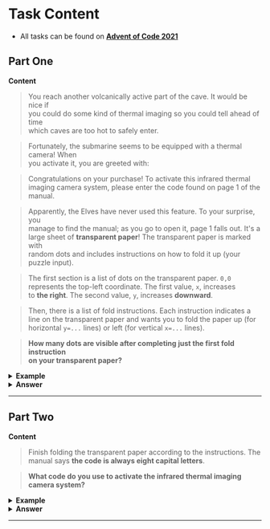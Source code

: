 # Task Content
 - All tasks can be found on **[Advent of Code 2021](https://adventofcode.com/2021)** 
 
## Part One

**Content**

> You reach another volcanically active part of the cave. It would be nice if  
> you could do some kind of thermal imaging so you could tell ahead of time  
> which caves are too hot to safely enter.

> Fortunately, the submarine seems to be equipped with a thermal camera! When  
> you activate it, you are greeted with:

> Congratulations on your purchase! To activate this infrared thermal imaging 
> camera system, please enter the code found on page 1 of the manual.

> Apparently, the Elves have never used this feature. To your surprise, you  
> manage to find the manual; as you go to open it, page 1 falls out. It's a  
> large sheet of **transparent paper**! The transparent paper is marked with  
> random dots and includes instructions on how to fold it up (your puzzle input).

> The first section is a list of dots on the transparent paper. `0,0`  
> represents the top-left coordinate. The first value, `x`, increases  
> to **the right**. The second value, `y`, increases **downward**.

> Then, there is a list of fold instructions. Each instruction indicates a  
> line on the transparent paper and wants you to fold the paper up (for  
> horizontal `y=...` lines) or left (for vertical `x=...` lines).

> **How many dots are visible after completing just the first fold instruction  
> on your transparent paper?**


<details>
  <summary><strong> Example </strong></summary>
  
<pre>
6,10
0,14
9,10
0,3
10,4
4,11
6,0
6,12
4,1
0,13
10,12
3,4
3,0
8,4
1,10
2,14
8,10
9,0

fold along y=7
fold along x=5
</pre>
<pre>
...#..#..#.
....#......
...........
#..........
...#....#.#
...........
...........
...........
...........
...........
.#....#.##.
....#......
......#...#
#..........
#.#........
</pre>

In this example, the first fold instruction is fold along `y=7`, which designates the  
line formed by all of the positions where `y` is `7` (marked here with -):
 
<pre> 
...#..#..#.
....#......
...........
#..........
...#....#.#
...........
...........
-----------
...........
...........
.#....#.##.
....#......
......#...#
#..........
#.#........
</pre>

Because this is a horizontal line, fold the bottom half up. Some of the dots might end up  
overlapping after the fold is complete, but dots will never appear exactly on a fold line.   
The result of doing this fold looks like this:

<pre>
#.##..#..#.
#...#......
......#...#
#...#......
.#.#..#.###
...........
...........
</pre>

Now, only `17` dots are visible.

The second fold instruction is fold along `x=5`, which indicates this line:
  
<pre>
#.##.|#..#.
#...#|.....
.....|#...#
#...#|.....
.#.#.|#.###
.....|.....
.....|.....
</pre>  

Because this is a vertical line, fold left:

<pre>
#####
#...#
#...#
#...#
#####
.....
.....
</pre>  

The transparent paper is pretty big, so for now, focus on just completing the first fold.  
After the first fold in the example above, `17` dots are visible - dots that end up   
overlapping after the fold is completed count as a single dot.  
  
</details>

<details>
  <summary><strong> Answer </strong></summary>
  <div align="right">
    
   My puzzle answer was: **`682`**
    
  </div>
</details> 

___

## Part Two

**Content**
> Finish folding the transparent paper according to the instructions. The  
> manual says **the code is always eight capital letters**.

> **What code do you use to activate the infrared thermal imaging camera system?**

<details>
  <summary><strong> Example </strong></summary>
<br />
  
Same steps as in the example above.
 
After all the folds, you need to write down all the points in the console, they will form the answer.
  
</details>

<details>
  <summary><strong> Answer </strong></summary>
  <div align="right">
    
   My puzzle answer was: **`FAGURZHE`**
    
  </div>
</details> 

___

<br />
